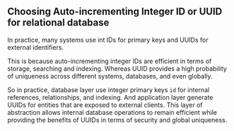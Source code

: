 ## Choosing Auto-incrementing Integer ID or UUID for relational database

In practice, many systems use int IDs for primary keys and UUIDs for external identifiers.

This is because auto-incrementing integer IDs are efficient in terms of storage, searching and indexing.
Whereas UUID provides a high probability of uniqueness across different systems, databases, and even globally.

So in practice, database layer use integer primary keys `id` for internal references, relationships, and indexing.
And application layer generate UUIDs for entities that are exposed to external clients.
This layer of abstraction allows internal database operations to remain efficient while providing the benefits of UUIDs in terms of security and global uniqueness.
